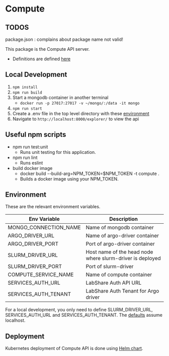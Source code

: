 # Compute

## TODOS
package.json : complains about package name not valid!



This package is the Compute API server.

- Definitions are defined [here](docs/README.md)

## Local Development

1. `npm install`
2. `npm run build`
3. Start a mongodb container in another terminal
   - `docker run -p 27017:27017 -v ~/mongo/:/data -it mongo`
4. `npm run start`
5. Create a .env file in the top level directory with these [environment](#environment)
6. Navigate to `http://localhost:8000/explorer/` to view the api

## Useful npm scripts

- npm run test:unit
  - Runs unit testing for this application.
- npm run lint
  - Runs eslint
- build docker image
  - docker build --build-arg=NPM_TOKEN=$NPM_TOKEN -t compute .
  - Builds a docker image using your NPM_TOKEN.

## Environment

These are the relevant environment variables.

| Env Variable          | Description                                               |
| --------------------- | --------------------------------------------------------- |
| MONGO_CONNECTION_NAME | Name of mongodb container                                 |
| ARGO_DRIVER_URL       | Name of argo-driver container                             |
| ARGO_DRIVER_PORT      | Port of argo-driver container                             |
| SLURM_DRIVER_URL      | Host name of the head node where slurm-driver is deployed |
| SLURM_DRIVER_PORT     | Port of slurm-driver                                      |
| COMPUTE_SERVICE_NAME  | Name of compute container                                 |
| SERVICES_AUTH_URL     | LabShare Auth API URL                                     |
| SERVICES_AUTH_TENANT  | LabShare Auth Tenant for Argo driver                      |

For a local development, you only need to define SLURM_DRIVER_URL, SERVICES_AUTH_URL and SERVICES_AUTH_TENANT. The [defaults](config/default.js) assume localhost.

## Deployment

Kubernetes deployment of Compute API is done using [Helm chart](../../deploy/helm/api).
